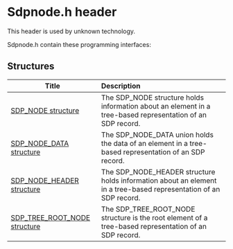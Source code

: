 # Sdpnode.h header


This header is used by unknown technology.

Sdpnode.h contain these programming interfaces:


## Structures

| Title   | Description   |
| ---- |:---- |
| [SDP_NODE structure](ns-sdpnode--sdp-node.md) | The SDP_NODE structure holds information about an element in a tree-based representation of an SDP record. |
| [SDP_NODE_DATA structure](ns-sdpnode--sdp-node-data.md) | The SDP_NODE_DATA union holds the data of an element in a tree-based representation of an SDP record. |
| [SDP_NODE_HEADER structure](ns-sdpnode--sdp-node-header.md) | The SDP_NODE_HEADER structure holds information about an element in a tree-based representation of an SDP record. |
| [SDP_TREE_ROOT_NODE structure](ns-sdpnode--sdp-tree-root-node.md) | The SDP_TREE_ROOT_NODE structure is the root element of a tree-based representation of an SDP record. |
